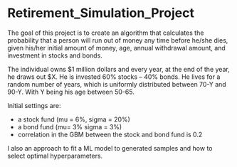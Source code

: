# Retirement_Simulation_Project

The goal of this project is to create an algorithm that calculates the probability that a person will run out of money any time before he/she dies, given his/her initial amount of money, age, annual withdrawal amount, and investment in stocks and bonds. 

The individual owns $1 million dollars and every year, at the end of the year, he draws out $X. He is invested 60% stocks – 40% bonds. He lives for a random number of years, which is uniformly distributed between 70-Y and 90-Y. With Y being his age between 50-65.

Initial settings are:
- a stock fund (mu = 6%, sigma = 20%)
- a bond fund (mu= 3% sigma = 3%)
- correlation in the GBM between the stock and bond fund is 0.2

I also an approach to fit a ML model to generated samples and how to select optimal hyperparameters.
